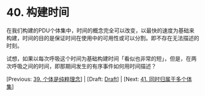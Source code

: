 # 40. 构建时间

在我们构建的PDU个体集中，时间的概念完全可以改变，以最快的速度为基础来构建，时间的目的是保证时间在使用中的可用性或可以分割。即不存在无法描述的时刻。

试想，如果以每次呼吸这个时间为基础构建时间「看似也非常的短」，但是，在两次呼吸之间的时间，即那期间发生的有序事件如何用时间描述？

[Previous: [39. 个体是纯粹理念](39.md)] | [Draft: [Draft](../Draft.md)] | [Next: [41. 同时归属于多个体集](41.md)]